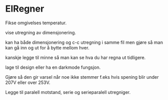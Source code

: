 # ElRegner



Fikse omgivelses temperatur.

vise utregning av dimensjonering.

kan ha både dimensjonering og c-c utregning i samme fil men gjøre så man kan gå inn og ut for å bytte mellom hver.

kanskje legge til minne så man kan se hva du har regna ut tidligere.

lage til design eller ha en darkmode fungsjon.

Gjøre så den gir varsel når noe ikke stemmer f.eks hvis spening blir under 207V eller over 253V.

Legge til paralell motstand, serie og serieparalell utregniger.
